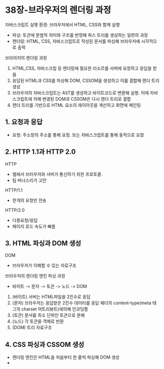 # 38장-브라우저의 렌더링 과정
자바스크립트 실행 환경: 브라우저에서 HTML, CSS와 함께 실행

* 파싱: 토큰에 문법적 의미와 구조를 반영해 파스 트리를 생성하는 일련의 과정
* 렌더링: HTML, CSS, 자바스크립트로 작성된 문서를 파싱해 브라우저에 시각적으로 출력

브라의저의 렌더링 과정
1. HTML,CSS, 자바스크립 등 렌더링에 필요한 리소르를 서버에 요청하고 응답을 받음
2. 응답된 HTML과 CSS를 파싱해 DOM, CSSOM을 생성하고 이를 결합해 렌더 트리 생성
3. 브라우저의 자바스크립트는 AST를 생성하고 바이트코드로 변환해 실행. 이때 자바스크립트에 의해 변경된 DOM과 CSSOM은 다시 렌더 트리로 결합
4. 렌더 트리를 기반으로 HTML 요소의 레이아웃을 계산하고 화면에 페인팅

## 1. 요청과 응답
* 요청: 주소창의 주소를 통해 요청. 또는 자바스크립트를 통해 동적으로 요창

## 2. HTTP 1.1과 HTTP 2.0
HTTP
* 웹에서 브러우저와 서버가 통신하기 위한 프로토콜.
* 팀 버너스리가 고안

HTTP/1.1
* 한개의 요청만 전송

HTTP/2.0
* 다중요청/응답 
* 페이지 로드 속도가 빠름 

## 3. HTML 파싱과 DOM 생성
DOM
* 브라우저가 이해할 수 있는 자료구조 

브라우저의 렌더링 엔진 파싱 과정
* 바이트 -> 문자 -> 토큰 -> 노드 -> DOM
1. (바이트) 서버는 HTML파일을 2진수로 응답
2. (문자) 브라우저는 응답받은 2진수 데이터를 응답 헤더의 content-type(meta 태그의 charset 어트리뷰트)에의해 인코딩함 
3. (토큰) 문서를 최소 단위인 토큰으로 분해
4. (노드) 각 토큰을 객체로 반환
5. (DOM) 트리 자료구조

## 4. CSS 파싱과 CSSOM 생성
* 렌더링 엔진은 HTML을 처음부터 한 줄씩 파싱해 DOM 생성
* <link/> <style/> 태그를 만나면 DOM 생성을 일시 중단
* HTML와 같은 파싱 과정을 통해 CSSOM 생성함
* Css 상속 관계가 반영됨

## 5. 렌더 트리 생성
렌더 트리
* 렌더링을 위한 트리 구조
* 브라우저 화면에 렌더링되지 않는 노드와 CSS에 비표시되는 노드는 포함X

리렌더링
* 자바스크립트에 의한 노드 변경
* 브라우저창의 리사이징에 의한 뷰포트 크기 변경
* 레이아웃 변경을 발생시키는 스타일 변경
-> 리렌더링은 성능에 악영향을 줌

## 6. 자바스크립트 파싱과 실행
자바스크립트 파싱은 자바스크립트 엔진에게 제어권이 넘어감

자바스크립트 엔진의 자바스크립트 파싱
* AST 생성 -> 바이트코드 생성 -> 바이트 코드 실행
* 토크나이징 -> 파싱 -> 바이트코드 생성 -> 실행

AST은 토큰에 문법적 의밍와 구조를 반영한 트리구조
AST를 사용해 트랜스파일러(Typescript, Bable, Prettier)를 구현가능

## 7. 리플로우와 리페인트
리플로우
* 레이아웃 계산을 다시 하는 것
* 노드 추가/삭제, 요소의 크기/위치 변경, 윈도우 리사이징

리페인트
* 재결합된 렌더 트리를 기반으로 다시 페인트 

-> 레이아웃에 영향이 없는 변경은 리페인트만 실행됨

## 8. 자바스크립트 파싱에 의한 HTML파싱 중단
* 브라우전은 동기전으로, 순차적으로 파싱과 실행을 함
* <script/>는 위치에 따라 HTML 파싱이 블로킹되어 DOM생성이 지연될 수 있음
* <script/>는 최하단에 위치 권고 
	* DOM 조작시 에러 방지
	* 페이지 로딩 시간이 단축

